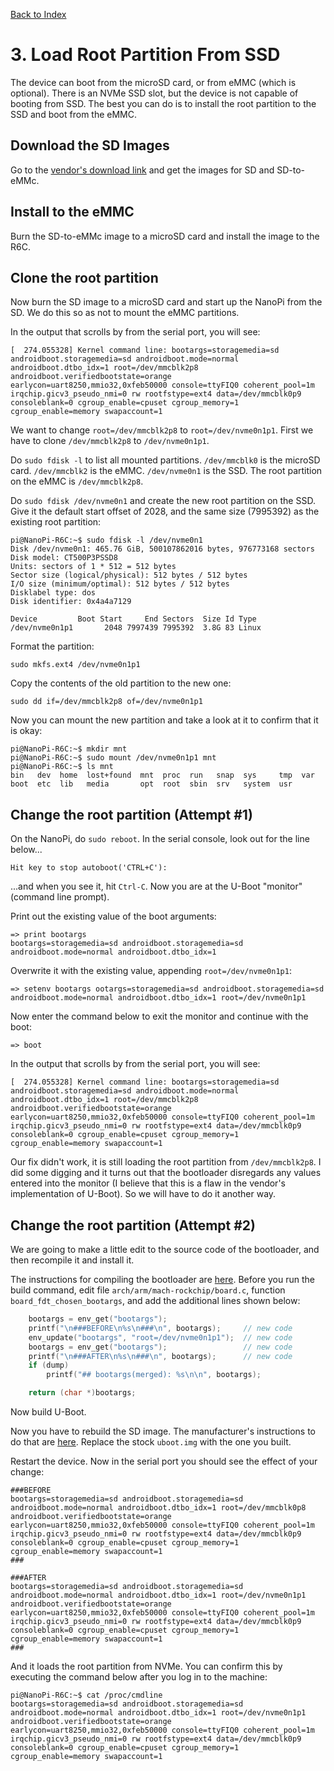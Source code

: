 
[Back to Index](nanopi.00.index.md)

# 3. Load Root Partition From SSD

The device can boot from the microSD card, or from eMMC (which is optional).  There is an NVMe SSD slot, but the device is not capable of booting from SSD.  The best you can do is to install the root partition to the SSD and boot from the eMMC.

## Download the SD Images

Go to the [vendor's download link](https://drive.google.com/drive/folders/17e39J34E4308WaKZimcjWO2_daLseAr2) and get the images for SD and SD-to-eMMc.

## Install to the eMMC

Burn the SD-to-eMMc image to a microSD card and install the image to the R6C. 

## Clone the root partition

Now burn the SD image to a microSD card and start up the NanoPi from the SD.  We do this so as not to mount the eMMC partitions.

In the output that scrolls by from the serial port, you will see:

    [  274.055328] Kernel command line: bootargs=storagemedia=sd androidboot.storagemedia=sd androidboot.mode=normal androidboot.dtbo_idx=1 root=/dev/mmcblk2p8 androidboot.verifiedbootstate=orange earlycon=uart8250,mmio32,0xfeb50000 console=ttyFIQ0 coherent_pool=1m irqchip.gicv3_pseudo_nmi=0 rw rootfstype=ext4 data=/dev/mmcblk0p9 consoleblank=0 cgroup_enable=cpuset cgroup_memory=1 cgroup_enable=memory swapaccount=1

We want to change `root=/dev/mmcblk2p8` to `root=/dev/nvme0n1p1`.  First we have to clone `/dev/mmcblk2p8` to `/dev/nvme0n1p1`.

Do `sudo fdisk -l` to list all mounted partitions.  `/dev/mmcblk0` is the microSD card.  `/dev/mmcblk2` is the eMMC.  `/dev/nvme0n1` is the SSD.  The root partition on the eMMC is `/dev/mmcblk2p8`.

Do `sudo fdisk /dev/nvme0n1` and create the new root partition on the SSD.  Give it the default start offset of 2028, and the same size (7995392) as the existing root partition:

    pi@NanoPi-R6C:~$ sudo fdisk -l /dev/nvme0n1
    Disk /dev/nvme0n1: 465.76 GiB, 500107862016 bytes, 976773168 sectors
    Disk model: CT500P3PSSD8                            
    Units: sectors of 1 * 512 = 512 bytes
    Sector size (logical/physical): 512 bytes / 512 bytes
    I/O size (minimum/optimal): 512 bytes / 512 bytes
    Disklabel type: dos
    Disk identifier: 0x4a4a7129

    Device         Boot Start     End Sectors  Size Id Type
    /dev/nvme0n1p1       2048 7997439 7995392  3.8G 83 Linux

Format the partition:

    sudo mkfs.ext4 /dev/nvme0n1p1

Copy the contents of the old partition to the new one:

    sudo dd if=/dev/mmcblk2p8 of=/dev/nvme0n1p1

Now you can mount the new partition and take a look at it to confirm that it is okay:

    pi@NanoPi-R6C:~$ mkdir mnt
    pi@NanoPi-R6C:~$ sudo mount /dev/nvme0n1p1 mnt
    pi@NanoPi-R6C:~$ ls mnt
    bin   dev  home  lost+found  mnt  proc  run   snap  sys     tmp  var
    boot  etc  lib   media       opt  root  sbin  srv   system  usr

## Change the root partition (Attempt #1)

On the NanoPi, do `sudo reboot`.  In the serial console, look out for the line below...

    Hit key to stop autoboot('CTRL+C'):

...and when you see it, hit `Ctrl-C`.  Now you are at the U-Boot "monitor" (command line prompt).

Print out the existing value of the boot arguments:

    => print bootargs
    bootargs=storagemedia=sd androidboot.storagemedia=sd androidboot.mode=normal androidboot.dtbo_idx=1

Overwrite it with the existing value, appending `root=/dev/nvme0n1p1`:

    => setenv bootargs ootargs=storagemedia=sd androidboot.storagemedia=sd androidboot.mode=normal androidboot.dtbo_idx=1 root=/dev/nvme0n1p1

Now enter the command below to exit the monitor and continue with the boot:

    => boot

In the output that scrolls by from the serial port, you will see:

    [  274.055328] Kernel command line: bootargs=storagemedia=sd androidboot.storagemedia=sd androidboot.mode=normal androidboot.dtbo_idx=1 root=/dev/mmcblk2p8 androidboot.verifiedbootstate=orange earlycon=uart8250,mmio32,0xfeb50000 console=ttyFIQ0 coherent_pool=1m irqchip.gicv3_pseudo_nmi=0 rw rootfstype=ext4 data=/dev/mmcblk0p9 consoleblank=0 cgroup_enable=cpuset cgroup_memory=1 cgroup_enable=memory swapaccount=1

Our fix didn't work, it is still loading the root partition from `/dev/mmcblk2p8`.  I did some digging and it turns out that the bootloader disregards any values entered into the monitor (I believe that this is a flaw in the vendor's implementation of U-Boot).  So we will have to do it another way.

## Change the root partition (Attempt #2)

We are going to make a little edit to the source code of the bootloader, and then recompile it and install it.

The instructions for compiling the bootloader are [here](https://wiki.friendlyelec.com/wiki/index.php/NanoPi_R6C#Build_u-boot_v2017.09).  Before you run the build command, edit file `arch/arm/mach-rockchip/board.c`, function `board_fdt_chosen_bootargs`, and add the additional lines shown below:

```c
    bootargs = env_get("bootargs");
    printf("\n###BEFORE\n%s\n###\n", bootargs);     // new code
    env_update("bootargs", "root=/dev/nvme0n1p1");  // new code
    bootargs = env_get("bootargs");                 // new code
    printf("\n###AFTER\n%s\n###\n", bootargs);      // new code
    if (dump)
        printf("## bootargs(merged): %s\n\n", bootargs);

    return (char *)bootargs;
```
Now build U-Boot.

Now you have to rebuild the SD image.  The manufacturer's instructions to do that are [here](https://github.com/friendlyarm/sd-fuse_rk3588/tree/kernel-6.1.y).  Replace the stock `uboot.img` with the one you built.

Restart the device.  Now in the serial port you should see the effect of your change:

    ###BEFORE
    bootargs=storagemedia=sd androidboot.storagemedia=sd androidboot.mode=normal androidboot.dtbo_idx=1 root=/dev/mmcblk0p8 androidboot.verifiedbootstate=orange earlycon=uart8250,mmio32,0xfeb50000 console=ttyFIQ0 coherent_pool=1m irqchip.gicv3_pseudo_nmi=0 rw rootfstype=ext4 data=/dev/mmcblk0p9 consoleblank=0 cgroup_enable=cpuset cgroup_memory=1 cgroup_enable=memory swapaccount=1
    ###

    ###AFTER
    bootargs=storagemedia=sd androidboot.storagemedia=sd androidboot.mode=normal androidboot.dtbo_idx=1 root=/dev/nvme0n1p1 androidboot.verifiedbootstate=orange earlycon=uart8250,mmio32,0xfeb50000 console=ttyFIQ0 coherent_pool=1m irqchip.gicv3_pseudo_nmi=0 rw rootfstype=ext4 data=/dev/mmcblk0p9 consoleblank=0 cgroup_enable=cpuset cgroup_memory=1 cgroup_enable=memory swapaccount=1
    ###

And it loads the root partition from NVMe.  You can confirm this by executing the command below after you log in to the machine:

    pi@NanoPi-R6C:~$ cat /proc/cmdline 
    bootargs=storagemedia=sd androidboot.storagemedia=sd androidboot.mode=normal androidboot.dtbo_idx=1 root=/dev/nvme0n1p1 androidboot.verifiedbootstate=orange earlycon=uart8250,mmio32,0xfeb50000 console=ttyFIQ0 coherent_pool=1m irqchip.gicv3_pseudo_nmi=0 rw rootfstype=ext4 data=/dev/mmcblk0p9 consoleblank=0 cgroup_enable=cpuset cgroup_memory=1 cgroup_enable=memory swapaccount=1
